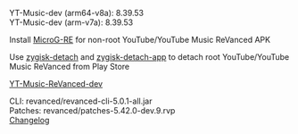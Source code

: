 YT-Music-dev (arm64-v8a): 8.39.53  
YT-Music-dev (arm-v7a): 8.39.53  

Install [MicroG-RE](https://github.com/WSTxda/MicroG-RE/releases) for non-root YouTube/YouTube Music ReVanced APK  

Use [zygisk-detach](https://github.com/j-hc/zygisk-detach) and [zygisk-detach-app](https://github.com/j-hc/zygisk-detach-app/releases) to detach root YouTube/YouTube Music ReVanced from Play Store  

[YT-Music-ReVanced-dev](https://github.com/IGOR3K99/YT-Music-ReVanced-dev)
  
CLI: revanced/revanced-cli-5.0.1-all.jar  
Patches: revanced/patches-5.42.0-dev.9.rvp  
[Changelog](https://github.com/revanced/revanced-patches/releases/tag/v5.42.0-dev.9)  
